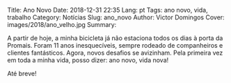 Title: Ano Novo
Date: 2018-12-31 22:35
Lang: pt
Tags: ano novo, vida, trabalho 
Category: Notícias
Slug: ano_novo
Author: Victor Domingos
Cover: images/2018/ano_velho.jpg
Summary: 

A partir de hoje, a minha bicicleta já não estaciona todos os dias à porta da Promais. Foram 11 anos inesquecíveis, sempre rodeado de companheiros e clientes fantásticos. Agora, novos desafios se avizinham. Pela primeira vez em toda a minha vida, posso dizer: ano novo, vida nova!

Até breve!